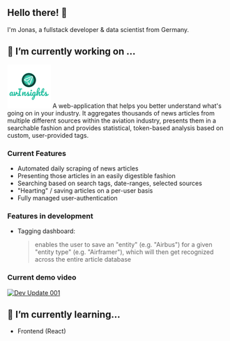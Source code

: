 ## Hello there! 👋
I'm Jonas, a fullstack developer & data scientist from Germany.

## 🔭 I’m currently working on ...
<img src="./avInsights_logo.png" alt="avInsights" width="100">
A web-application that helps you better understand what's going on in your industry.
It aggregates thousands of news articles from multiple different sources within the aviation industry, presents them in a searchable fashion and provides statistical, token-based analysis based on custom, user-provided tags.

### Current Features
- Automated daily scraping of news articles
- Presenting those articles in an easily digestible fashion
- Searching based on search tags, date-ranges, selected sources
- "Hearting" / saving articles on a per-user basis
- Fully managed user-authentication

### Features in development
- Tagging dashboard:
  > enables the user to save an "entity" (e.g. "Airbus") for a given "entity type" (e.g. "Airframer"), which will then get recognized across the entire article database

### Current demo video
[![Dev Update 001](http://img.youtube.com/vi/2dj04mvWEcc/0.jpg)](https://www.youtube.com/watch?v=2dj04mvWEcc "Dev Update 001")

## 🌱 I’m currently learning...
- Frontend (React)

<!--
**JonasRoo/JonasRoo** is a ✨ _special_ ✨ repository because its `README.md` (this file) appears on your GitHub profile.

Here are some ideas to get you started:

- 🔭 I’m currently working on ...
- 🌱 I’m currently learning ...
- 👯 I’m looking to collaborate on ...
- 🤔 I’m looking for help with ...
- 💬 Ask me about ...
- 📫 How to reach me: ...
- 😄 Pronouns: ...
- ⚡ Fun fact: ...
-->
